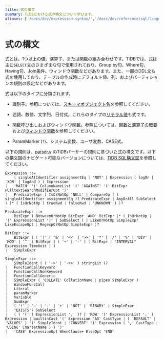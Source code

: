 ```yaml
---
title: 式の構文
summary: TiDBにおける式の構文について学びます。
aliases: ['/docs/dev/expression-syntax/','/docs/dev/reference/sql/language-structure/expression-syntax/']
---
```


# 式の構文

式とは、1つ以上の値、演算子、または関数の組み合わせです。TiDBでは、式は主に`SELECT`文のさまざまな句で使用されており、Group by句、Where句、Having句、Join条件、ウィンドウ関数などがあります。また、一部のDDL文も式を使用しており、テーブルの作成時にデフォルト値、列、およびパーティションの規則の設定などがあります。

式は以下のタイプに分類されます。

- 識別子。参照については、[スキーマオブジェクト名](/schema-object-names.md)を参照してください。

- 述語、数値、文字列、日付式。これらのタイプの[リテラル値](/literal-values.md)も式です。

- 関数呼び出しおよびウィンドウ関数。参照については、[関数と演算子の概要](/functions-and-operators/functions-and-operators-overview.md)および[ウィンドウ関数](/functions-and-operators/window-functions.md)を参照してください。

- ParamMarker (`?`)、システム変数、ユーザ変数、CASE式。

以下の規則は、[parser.y](https://github.com/pingcap/parser/blob/master/parser.y) のTiDBパーサーの規則に基づいた式の構文です。以下の構文図のナビゲート可能なバージョンについては、[TiDB SQL構文図](https://pingcap.github.io/sqlgram/#Expression)を参照してください。

```ebnf+diagram
Expression ::=
    ( singleAtIdentifier assignmentEq | 'NOT' | Expression ( logOr | 'XOR' | logAnd ) ) Expression
|   'MATCH' '(' ColumnNameList ')' 'AGAINST' '(' BitExpr FulltextSearchModifierOpt ')'
|   PredicateExpr ( IsOrNotOp 'NULL' | CompareOp ( ( singleAtIdentifier assignmentEq )? PredicateExpr | AnyOrAll SubSelect ) )* ( IsOrNotOp ( trueKwd | falseKwd | 'UNKNOWN' ) )?

PredicateExpr ::=
    BitExpr ( BetweenOrNotOp BitExpr 'AND' BitExpr )* ( InOrNotOp ( '(' ExpressionList ')' | SubSelect ) | LikeOrNotOp SimpleExpr LikeEscapeOpt | RegexpOrNotOp SimpleExpr )?

BitExpr ::=
    BitExpr ( ( '|' | '&' | '<<' | '>>' | '*' | '/' | '%' | 'DIV' | 'MOD' | '^' ) BitExpr | ( '+' | '-' ) ( BitExpr | "INTERVAL" Expression TimeUnit ) )
|   SimpleExpr

SimpleExpr ::=
    SimpleIdent ( ( '->' | '->>' ) stringLit )?
|   FunctionCallKeyword
|   FunctionCallNonKeyword
|   FunctionCallGeneric
|   SimpleExpr ( 'COLLATE' CollationName | pipes SimpleExpr )
|   WindowFuncCall
|   Literal
|   paramMarker
|   Variable
|   SumExpr
|   ( '!' | '~' | '-' | '+' | 'NOT' | 'BINARY' ) SimpleExpr
|   'EXISTS'? SubSelect
|   ( ( '(' ( ExpressionList ',' )? | 'ROW' '(' ExpressionList ',' ) Expression | builtinCast '(' Expression 'AS' CastType | ( 'DEFAULT' | 'VALUES' ) '(' SimpleIdent | 'CONVERT' '(' Expression ( ',' CastType | 'USING' CharsetName ) ) ')'
|   'CASE' ExpressionOpt WhenClause+ ElseOpt 'END'
```